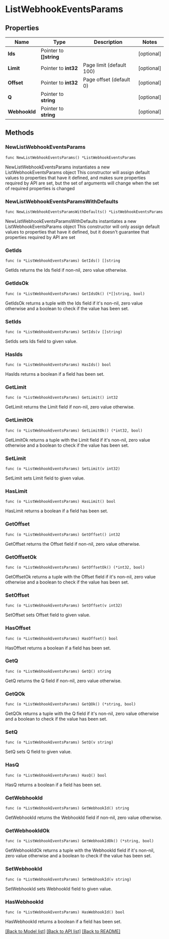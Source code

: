 # ListWebhookEventsParams

## Properties

Name | Type | Description | Notes
------------ | ------------- | ------------- | -------------
**Ids** | Pointer to **[]string** |  | [optional] 
**Limit** | Pointer to **int32** | Page limit (default 100) | [optional] 
**Offset** | Pointer to **int32** | Page offset (default 0) | [optional] 
**Q** | Pointer to **string** |  | [optional] 
**WebhookId** | Pointer to **string** |  | [optional] 

## Methods

### NewListWebhookEventsParams

`func NewListWebhookEventsParams() *ListWebhookEventsParams`

NewListWebhookEventsParams instantiates a new ListWebhookEventsParams object
This constructor will assign default values to properties that have it defined,
and makes sure properties required by API are set, but the set of arguments
will change when the set of required properties is changed

### NewListWebhookEventsParamsWithDefaults

`func NewListWebhookEventsParamsWithDefaults() *ListWebhookEventsParams`

NewListWebhookEventsParamsWithDefaults instantiates a new ListWebhookEventsParams object
This constructor will only assign default values to properties that have it defined,
but it doesn't guarantee that properties required by API are set

### GetIds

`func (o *ListWebhookEventsParams) GetIds() []string`

GetIds returns the Ids field if non-nil, zero value otherwise.

### GetIdsOk

`func (o *ListWebhookEventsParams) GetIdsOk() (*[]string, bool)`

GetIdsOk returns a tuple with the Ids field if it's non-nil, zero value otherwise
and a boolean to check if the value has been set.

### SetIds

`func (o *ListWebhookEventsParams) SetIds(v []string)`

SetIds sets Ids field to given value.

### HasIds

`func (o *ListWebhookEventsParams) HasIds() bool`

HasIds returns a boolean if a field has been set.

### GetLimit

`func (o *ListWebhookEventsParams) GetLimit() int32`

GetLimit returns the Limit field if non-nil, zero value otherwise.

### GetLimitOk

`func (o *ListWebhookEventsParams) GetLimitOk() (*int32, bool)`

GetLimitOk returns a tuple with the Limit field if it's non-nil, zero value otherwise
and a boolean to check if the value has been set.

### SetLimit

`func (o *ListWebhookEventsParams) SetLimit(v int32)`

SetLimit sets Limit field to given value.

### HasLimit

`func (o *ListWebhookEventsParams) HasLimit() bool`

HasLimit returns a boolean if a field has been set.

### GetOffset

`func (o *ListWebhookEventsParams) GetOffset() int32`

GetOffset returns the Offset field if non-nil, zero value otherwise.

### GetOffsetOk

`func (o *ListWebhookEventsParams) GetOffsetOk() (*int32, bool)`

GetOffsetOk returns a tuple with the Offset field if it's non-nil, zero value otherwise
and a boolean to check if the value has been set.

### SetOffset

`func (o *ListWebhookEventsParams) SetOffset(v int32)`

SetOffset sets Offset field to given value.

### HasOffset

`func (o *ListWebhookEventsParams) HasOffset() bool`

HasOffset returns a boolean if a field has been set.

### GetQ

`func (o *ListWebhookEventsParams) GetQ() string`

GetQ returns the Q field if non-nil, zero value otherwise.

### GetQOk

`func (o *ListWebhookEventsParams) GetQOk() (*string, bool)`

GetQOk returns a tuple with the Q field if it's non-nil, zero value otherwise
and a boolean to check if the value has been set.

### SetQ

`func (o *ListWebhookEventsParams) SetQ(v string)`

SetQ sets Q field to given value.

### HasQ

`func (o *ListWebhookEventsParams) HasQ() bool`

HasQ returns a boolean if a field has been set.

### GetWebhookId

`func (o *ListWebhookEventsParams) GetWebhookId() string`

GetWebhookId returns the WebhookId field if non-nil, zero value otherwise.

### GetWebhookIdOk

`func (o *ListWebhookEventsParams) GetWebhookIdOk() (*string, bool)`

GetWebhookIdOk returns a tuple with the WebhookId field if it's non-nil, zero value otherwise
and a boolean to check if the value has been set.

### SetWebhookId

`func (o *ListWebhookEventsParams) SetWebhookId(v string)`

SetWebhookId sets WebhookId field to given value.

### HasWebhookId

`func (o *ListWebhookEventsParams) HasWebhookId() bool`

HasWebhookId returns a boolean if a field has been set.


[[Back to Model list]](../README.md#documentation-for-models) [[Back to API list]](../README.md#documentation-for-api-endpoints) [[Back to README]](../README.md)



